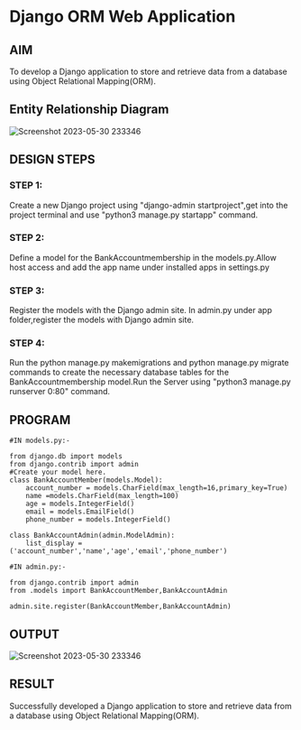# Django ORM Web Application

## AIM
To develop a Django application to store and retrieve data from a database using Object Relational Mapping(ORM).

## Entity Relationship Diagram
![Screenshot 2023-05-30 233346](https://github.com/ShriramGH/django-orm-app/assets/117991122/2294c1d8-6b1b-4ab0-9416-df9d0532e5ac)


## DESIGN STEPS

### STEP 1:

Create a new Django project using "django-admin startproject",get into the project terminal and use "python3 manage.py startapp" command.

### STEP 2:

Define a model for the BankAccountmembership in the models.py.Allow host access and add the app name under installed apps in settings.py

### STEP 3:

Register the models with the Django admin site. In admin.py under app folder,register the models with Django admin site.

### STEP 4:

Run the python manage.py makemigrations and python manage.py migrate commands to create the necessary database tables for the BankAccountmembership model.Run the Server using "python3 manage.py runserver 0:80" command.

## PROGRAM

```
#IN models.py:-

from django.db import models
from django.contrib import admin
#Create your model here.
class BankAccountMember(models.Model):
    account_number = models.CharField(max_length=16,primary_key=True)
    name =models.CharField(max_length=100)
    age = models.IntegerField()
    email = models.EmailField()
    phone_number = models.IntegerField()

class BankAccountAdmin(admin.ModelAdmin):
    list_display = ('account_number','name','age','email','phone_number')

#IN admin.py:-

from django.contrib import admin
from .models import BankAccountMember,BankAccountAdmin

admin.site.register(BankAccountMember,BankAccountAdmin)
```

## OUTPUT

![Screenshot 2023-05-30 233346](https://github.com/ShriramGH/django-orm-app/assets/117991122/3445c82f-67cc-41aa-9f70-f27daf6115bc)



## RESULT

Successfully developed a Django application to store and retrieve data from a database using Object Relational Mapping(ORM).
